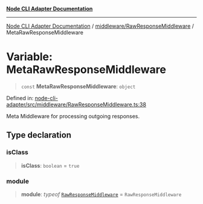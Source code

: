 [**Node CLI Adapter Documentation**](../../../README.md)

***

[Node CLI Adapter Documentation](../../../README.md) / [middleware/RawResponseMiddleware](../README.md) / MetaRawResponseMiddleware

# Variable: MetaRawResponseMiddleware

> `const` **MetaRawResponseMiddleware**: `object`

Defined in: [node-cli-adapter/src/middleware/RawResponseMiddleware.ts:38](https://github.com/stonemjs/node-cli-adapter/blob/8ef828e16ecc094567e6273802f11f5e24d2745e/src/middleware/RawResponseMiddleware.ts#L38)

Meta Middleware for processing outgoing responses.

## Type declaration

### isClass

> **isClass**: `boolean` = `true`

### module

> **module**: *typeof* [`RawResponseMiddleware`](../classes/RawResponseMiddleware.md) = `RawResponseMiddleware`
